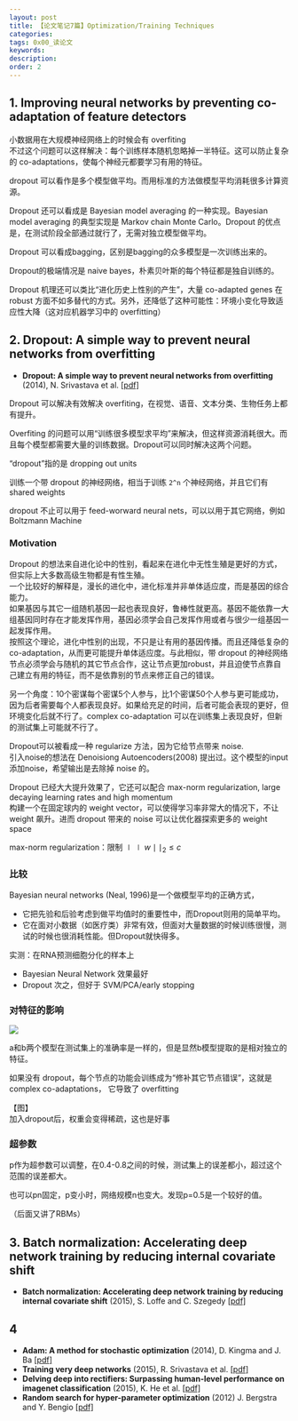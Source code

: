 ```yaml
---
layout: post
title: 【论文笔记7篇】Optimization/Training Techniques
categories:
tags: 0x00_读论文
keywords:
description:
order: 2
---
```



## 1. Improving neural networks by preventing co-adaptation of feature detectors

小数据用在大规模神经网络上的时候会有 overfiting  
不过这个问题可以这样解决：每个训练样本随机忽略掉一半特征。这可以防止复杂的 co-adaptations，使每个神经元都要学习有用的特征。

dropout 可以看作是多个模型做平均。而用标准的方法做模型平均消耗很多计算资源。

Dropout 还可以看成是 Bayesian model averaging 的一种实现。Bayesian model averaging 的典型实现是 Markov chain Monte Carlo。Dropout 的优点是，在测试阶段全部通过就行了，无需对独立模型做平均。

Dropout 可以看成bagging，区别是bagging的众多模型是一次训练出来的。

Dropout的极端情况是 naive bayes，朴素贝叶斯的每个特征都是独自训练的。

Dropout 机理还可以类比“进化历史上性别的产生”，大量 co-adapted genes 在 robust 方面不如多替代的方式。另外，还降低了这种可能性：环境小变化导致适应性大降（这对应机器学习中的 overfitting）


## 2. Dropout: A simple way to prevent neural networks from overfitting

- **Dropout: A simple way to prevent neural networks from overfitting** (2014), N. Srivastava et al. [[pdf]](http://jmlr.org/papers/volume15/srivastava14a/srivastava14a.pdf)

Dropout 可以解决有效解决 overfiting，在视觉、语音、文本分类、生物任务上都有提升。

Overfiting 的问题可以用“训练很多模型求平均”来解决，但这样资源消耗很大。而且每个模型都需要大量的训练数据。Dropout可以同时解决这两个问题。


“dropout”指的是 dropping out units

训练一个带 dropout 的神经网络，相当于训练 `2^n` 个神经网络，并且它们有 shared weights

dropout 不止可以用于 feed-worward neural nets，可以以用于其它网络，例如 Boltzmann Machine

### Motivation

Dropout 的想法来自进化论中的性别，看起来在进化中无性生殖是更好的方式，但实际上大多数高级生物都是有性生殖。  
一个比较好的解释是，漫长的进化中，进化标准并非单体适应度，而是基因的综合能力。  
如果基因与其它一组随机基因一起也表现良好，鲁棒性就更高。基因不能依靠一大组基因同时存在才能发挥作用，基因必须学会自己发挥作用或者与很少一组基因一起发挥作用。  
按照这个理论，进化中性别的出现，不只是让有用的基因传播。而且还降低复杂的 co-adaptation，从而更可能提升单体适应度。与此相似，带 dropout 的神经网络节点必须学会与随机的其它节点合作，这让节点更加robust，并且迫使节点靠自己建立有用的特征，而不是依靠别的节点来修正自己的错误。

另一个角度：10个密谋每个密谋5个人参与，比1个密谋50个人参与更可能成功，因为后者需要每个人都表现良好。如果给充足的时间，后者可能会表现的更好，但环境变化后就不行了。complex co-adaptation 可以在训练集上表现良好，但新的测试集上可能就不行了。


Dropout可以被看成一种 regularize 方法，因为它给节点带来 noise.   
引入noise的想法在 Denoisiong Autoencoders(2008) 提出过。这个模型的input添加noise，希望输出是去除掉 noise 的。

Dropout 已经大大提升效果了，它还可以配合 max-norm regularization, large decaying learning rates and high momentum  
构建一个在固定球内的 weight vector，可以使得学习率非常大的情况下，不让 weight 飙升。进而 dropout 带来的 noise 可以让优化器探索更多的 weight space

max-norm regularization：限制 $\mid\mid w \mid\mid_2 \leq c$

### 比较
Bayesian neural networks (Neal, 1996)是一个做模型平均的正确方式，
- 它把先验和后验考虑到做平均值时的重要性中，而Dropout则用的简单平均。
- 它在面对小数据（如医疗类）非常有效，但面对大量数据的时候训练很慢，测试的时候也很消耗性能。但Dropout就快得多。


实测：在RNA预测细胞分化的样本上
- Bayesian Neural Network 效果最好
- Dropout 次之，但好于 SVM/PCA/early stopping

### 对特征的影响

![](/pictures_for_blog/papers/dropout.jpg)  

a和b两个模型在测试集上的准确率是一样的，但是显然b模型提取的是相对独立的特征。

如果没有 dropout，每个节点的功能会训练成为“修补其它节点错误”，这就是 complex co-adaptations， 它导致了 overfitting


【图】  
加入dropout后，权重会变得稀疏，这也是好事

### 超参数

p作为超参数可以调整，在0.4-0.8之间的时候，测试集上的误差都小，超过这个范围的误差都大。

也可以pn固定，p变小时，网络规模n也变大。发现p=0.5是一个较好的值。


（后面又讲了RBMs）


## 3. Batch normalization: Accelerating deep network training by reducing internal covariate shift

- **Batch normalization: Accelerating deep network training by reducing internal covariate shift** (2015), S. Loffe and C. Szegedy [[pdf]](http://arxiv.org/pdf/1502.03167)





## 4
- **Adam: A method for stochastic optimization** (2014), D. Kingma and J. Ba [[pdf]](http://arxiv.org/pdf/1412.6980)
- **Training very deep networks** (2015), R. Srivastava et al. [[pdf]](http://papers.nips.cc/paper/5850-training-very-deep-networks.pdf)
- **Delving deep into rectifiers: Surpassing human-level performance on imagenet classification** (2015), K. He et al. [[pdf]](http://www.cv-foundation.org/openaccess/content_iccv_2015/papers/He_Delving_Deep_into_ICCV_2015_paper.pdf)
- **Random search for hyper-parameter optimization** (2012) J. Bergstra and Y. Bengio [[pdf]](http://www.jmlr.org/papers/volume13/bergstra12a/bergstra12a)
